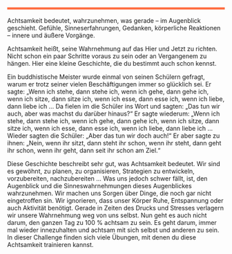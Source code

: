 

![](./images/OrangeLine.png)


Achtsamkeit bedeutet, wahrzunehmen, was gerade – im Augenblick geschieht. Gefühle, Sinneserfahrungen, Gedanken, körperliche Reaktionen – innere und äußere Vorgänge. 

Achtsamkeit heißt, seine Wahrnehmung auf das Hier und Jetzt zu richten. Nicht schon ein paar Schritte voraus zu sein oder an Vergangenem zu hängen. Hier eine kleine Geschichte, die du bestimmt auch schon kennst.

Ein buddhistische Meister wurde einmal von seinen Schülern gefragt, warum er trotz seiner vielen Beschäftigungen immer so glücklich sei.
Er sagte: „Wenn ich stehe, dann stehe ich, wenn ich gehe, dann gehe ich, wenn ich sitze, dann sitze ich, wenn ich esse, dann esse ich, wenn ich liebe, dann liebe ich ...
Da fielen im die Schüler ins Wort und sagten: „Das tun wir auch, aber was machst du darüber hinaus?“
Er sagte wiederum: „Wenn ich stehe, dann stehe ich, wenn ich gehe, dann gehe ich, wenn ich sitze, dann sitze ich, wenn ich esse, dann esse ich, wenn ich liebe, dann liebe ich ...
Wieder sagten die Schüler: „Aber das tun wir doch auch!“
Er aber sagte zu ihnen: „Nein, wenn ihr sitzt, dann steht ihr schon, wenn ihr steht, dann geht ihr schon, wenn ihr geht, dann seit ihr schon am Ziel.“

Diese Geschichte beschreibt sehr gut, was Achtsamkeit bedeutet. Wir sind es gewöhnt, zu planen, zu organisieren, Strategien zu entwickeln, vorzubereiten, nachzubereiten ...
Was uns jedoch schwer fällt, ist, den Augenblick und die Sinneswahrnehmungen dieses Augenblickes wahrzunehmen. Wir machen uns Sorgen über Dinge, die noch gar nicht eingetroffen sin. Wir ignorieren, dass unser Körper Ruhe, Entspannung oder auch Aktivität benötigt. Gerade in Zeiten des Drucks und Stresses verlagern wir unsere Wahrnehmung weg von uns selbst. Nun geht es auch nicht darum, den ganzen Tag zu 100 % achtsam zu sein. Es geht darum, immer mal wieder innezuhalten und achtsam mit sich selbst und anderen zu sein. In dieser Challenge finden sich viele Übungen, mit denen du diese Achtsamkeit trainieren kannst.




